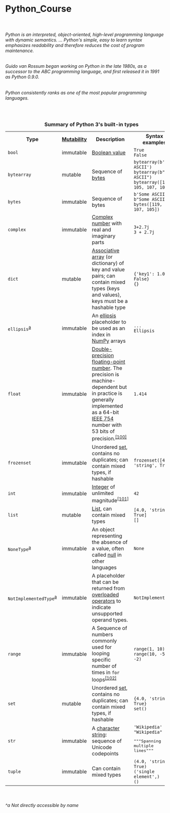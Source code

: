 # Python_Course

  <br>
<h6>Python is an interpreted, object-oriented, high-level programming language with dynamic semantics. ... Python's simple, easy to learn syntax emphasizes readability and therefore reduces the cost of program maintenance.</h6>

<h6>Guido van Rossum began working on Python in the late 1980s, as a successor to the ABC programming language, and first released it in 1991 as Python 0.9.0.</h6>

<h6>Python consistently ranks as one of the most popular programming languages.</h6>


  <br>

<table class="wikitable">
  <caption display=table-caption text-align=-webkit-center><b>Summary of Python 3's built-in types</b>
</caption>
<tbody><tr>
<th>Type
</th>
<th><a href="/wiki/Immutable_object" title="Immutable object">Mutability</a>
</th>
<th>Description
</th>
<th style="width: 23em;">Syntax examples
</th></tr>
<tr>
<td><code>bool</code>
</td>
<td>immutable
</td>
<td><a href="/wiki/Boolean_value" class="mw-redirect" title="Boolean value">Boolean value</a>
</td>
<td><code class="mw-highlight mw-highlight-lang-python mw-content-ltr" id="" style="" dir="ltr"><span class="kc">True</span></code><br><code class="mw-highlight mw-highlight-lang-python mw-content-ltr" id="" style="" dir="ltr"><span class="kc">False</span></code>
</td></tr>
<tr>
<td><code>bytearray</code>
</td>
<td>mutable
</td>
<td>Sequence of <a href="/wiki/Byte" title="Byte">bytes</a>
</td>
<td><code class="mw-highlight mw-highlight-lang-python mw-content-ltr" id="" style="" dir="ltr"><span class="nb">bytearray</span><span class="p">(</span><span class="sa">b</span><span class="s1">'Some ASCII'</span><span class="p">)</span></code><br><code class="mw-highlight mw-highlight-lang-python mw-content-ltr" id="" style="" dir="ltr"><span class="nb">bytearray</span><span class="p">(</span><span class="sa">b</span><span class="s2">"Some ASCII"</span><span class="p">)</span></code><br><code class="mw-highlight mw-highlight-lang-python mw-content-ltr" id="" style="" dir="ltr"><span class="nb">bytearray</span><span class="p">([</span><span class="mi">119</span><span class="p">,</span> <span class="mi">105</span><span class="p">,</span> <span class="mi">107</span><span class="p">,</span> <span class="mi">105</span><span class="p">])</span></code>
</td></tr>
<tr>
<td><code>bytes</code>
</td>
<td>immutable
</td>
<td>Sequence of bytes
</td>
<td><code class="mw-highlight mw-highlight-lang-python mw-content-ltr" id="" style="" dir="ltr"><span class="sa">b</span><span class="s1">'Some ASCII'</span></code><br><code class="mw-highlight mw-highlight-lang-python mw-content-ltr" id="" style="" dir="ltr"><span class="sa">b</span><span class="s2">"Some ASCII"</span></code><br><code class="mw-highlight mw-highlight-lang-python mw-content-ltr" id="" style="" dir="ltr"><span class="nb">bytes</span><span class="p">([</span><span class="mi">119</span><span class="p">,</span> <span class="mi">105</span><span class="p">,</span> <span class="mi">107</span><span class="p">,</span> <span class="mi">105</span><span class="p">])</span></code>
</td></tr>
<tr>
<td><code>complex</code>
</td>
<td>immutable
</td>
<td><a href="/wiki/Complex_number" title="Complex number">Complex number</a> with real and imaginary parts
</td>
<td><code class="mw-highlight mw-highlight-lang-python mw-content-ltr" id="" style="" dir="ltr"><span class="mi">3</span><span class="o">+</span><span class="mf">2.7</span><span class="n">j</span></code><br><code class="mw-highlight mw-highlight-lang-python mw-content-ltr" id="" style="" dir="ltr"><span class="mi">3</span> <span class="o">+</span> <span class="mf">2.7</span><span class="n">j</span></code>
</td></tr>
<tr>
<td><code>dict</code>
</td>
<td>mutable
</td>
<td><a href="/wiki/Associative_array" title="Associative array">Associative array</a> (or dictionary) of key and value pairs; can contain mixed types (keys and values), keys must be a hashable type
</td>
<td><code class="mw-highlight mw-highlight-lang-python mw-content-ltr" id="" style="" dir="ltr"><span class="p">{</span><span class="s1">'key1'</span><span class="p">:</span> <span class="mf">1.0</span><span class="p">,</span> <span class="mi">3</span><span class="p">:</span> <span class="kc">False</span><span class="p">}</span></code><br><code class="mw-highlight mw-highlight-lang-python mw-content-ltr" id="" style="" dir="ltr"><span class="p">{}</span></code>
</td></tr>
<tr>
<td><code>ellipsis</code><sup class="reference plainlinks nourlexpansion" id="ref_inaccessible-type"><a href="#endnote_inaccessible-type">a</a></sup>
</td>
<td>immutable
</td>
<td>An <a href="/wiki/Ellipsis_(programming_operator)" class="mw-redirect" title="Ellipsis (programming operator)">ellipsis</a> placeholder to be used as an index in <a href="/wiki/NumPy" title="NumPy">NumPy</a> arrays
</td>
<td><code class="mw-highlight mw-highlight-lang-python mw-content-ltr" id="" style="" dir="ltr"><span class="o">...</span></code><br><code class="mw-highlight mw-highlight-lang-python mw-content-ltr" id="" style="" dir="ltr"><span class="bp">Ellipsis</span></code>
</td></tr>
<tr>
<td><code>float</code>
</td>
<td>immutable
</td>
<td><a href="/wiki/Double-precision_floating-point_format" title="Double-precision floating-point format">Double-precision</a> <a href="/wiki/Floating-point_arithmetic" title="Floating-point arithmetic">floating-point number</a>. The precision is machine-dependent but in practice is generally implemented as a 64-bit <a href="/wiki/IEEE_754" title="IEEE 754">IEEE 754</a> number with 53 bits of precision.<sup id="cite_ref-100" class="reference"><a href="#cite_note-100">[100]</a></sup>
</td>
<td>
<p><code class="mw-highlight mw-highlight-lang-python mw-content-ltr" id="" style="" dir="ltr"><span class="mf">1.414</span></code>
</p>
</td></tr>
<tr>
<td><code>frozenset</code>
</td>
<td>immutable
</td>
<td>Unordered <a href="/wiki/Set_(computer_science)" class="mw-redirect" title="Set (computer science)">set</a>, contains no duplicates; can contain mixed types, if hashable
</td>
<td><code class="mw-highlight mw-highlight-lang-python mw-content-ltr" id="" style="" dir="ltr"><span class="nb">frozenset</span><span class="p">([</span><span class="mf">4.0</span><span class="p">,</span> <span class="s1">'string'</span><span class="p">,</span> <span class="kc">True</span><span class="p">])</span></code>
</td></tr>
<tr>
<td><code>int</code>
</td>
<td>immutable
</td>
<td><a href="/wiki/Integer_(computer_science)" title="Integer (computer science)">Integer</a> of unlimited magnitude<sup id="cite_ref-pep0237_101-0" class="reference"><a href="#cite_note-pep0237-101">[101]</a></sup>
</td>
<td><code class="mw-highlight mw-highlight-lang-python mw-content-ltr" id="" style="" dir="ltr"><span class="mi">42</span></code>
</td></tr>
<tr>
<td><code>list</code>
</td>
<td>mutable
</td>
<td><a href="/wiki/List_(computer_science)" class="mw-redirect" title="List (computer science)">List</a>, can contain mixed types
</td>
<td><code class="mw-highlight mw-highlight-lang-python mw-content-ltr" id="" style="" dir="ltr"><span class="p">[</span><span class="mf">4.0</span><span class="p">,</span> <span class="s1">'string'</span><span class="p">,</span> <span class="kc">True</span><span class="p">]</span></code><br><code class="mw-highlight mw-highlight-lang-python mw-content-ltr" id="" style="" dir="ltr"><span class="p">[]</span></code>
</td></tr>
<tr>
<td><code>NoneType</code><sup class="reference plainlinks nourlexpansion" id="ref_inaccessible-type"><a href="#endnote_inaccessible-type">a</a></sup>
</td>
<td>immutable
</td>
<td>An object representing the absence of a value, often called <a href="/wiki/Null_pointer" title="Null pointer">null</a> in other languages
</td>
<td><code class="mw-highlight mw-highlight-lang-python mw-content-ltr" id="" style="" dir="ltr"><span class="kc">None</span></code>
</td></tr>
<tr>
<td><code>NotImplementedType</code><sup class="reference plainlinks nourlexpansion" id="ref_inaccessible-type"><a href="#endnote_inaccessible-type">a</a></sup>
</td>
<td>immutable
</td>
<td>A placeholder that can be returned from <a href="/wiki/Operator_overloading" title="Operator overloading">overloaded operators</a> to indicate unsupported operand types.
</td>
<td><code class="mw-highlight mw-highlight-lang-python mw-content-ltr" id="" style="" dir="ltr"><span class="bp">NotImplemented</span></code>
</td></tr>
<tr>
<td><code>range</code>
</td>
<td>immutable
</td>
<td>A Sequence of numbers commonly used for looping specific number of times in <code>for</code> loops<sup id="cite_ref-102" class="reference"><a href="#cite_note-102">[102]</a></sup>
</td>
<td><code class="mw-highlight mw-highlight-lang-python mw-content-ltr" id="" style="" dir="ltr"><span class="nb">range</span><span class="p">(</span><span class="mi">1</span><span class="p">,</span> <span class="mi">10</span><span class="p">)</span></code><br><code class="mw-highlight mw-highlight-lang-python mw-content-ltr" id="" style="" dir="ltr"><span class="nb">range</span><span class="p">(</span><span class="mi">10</span><span class="p">,</span> <span class="o">-</span><span class="mi">5</span><span class="p">,</span> <span class="o">-</span><span class="mi">2</span><span class="p">)</span></code>
</td></tr>
<tr>
<td><code>set</code>
</td>
<td>mutable
</td>
<td>Unordered <a href="/wiki/Set_(computer_science)" class="mw-redirect" title="Set (computer science)">set</a>, contains no duplicates; can contain mixed types, if hashable
</td>
<td><code class="mw-highlight mw-highlight-lang-python mw-content-ltr" id="" style="" dir="ltr"><span class="p">{</span><span class="mf">4.0</span><span class="p">,</span> <span class="s1">'string'</span><span class="p">,</span> <span class="kc">True</span><span class="p">}</span></code><br><code class="mw-highlight mw-highlight-lang-python mw-content-ltr" id="" style="" dir="ltr"><span class="nb">set</span><span class="p">()</span></code>
</td></tr>
<tr>
<td><code>str</code>
</td>
<td>immutable
</td>
<td>A <a href="/wiki/String_(computer_science)" title="String (computer science)">character string</a>: sequence of Unicode codepoints
</td>
<td><code class="mw-highlight mw-highlight-lang-python mw-content-ltr" id="" style="" dir="ltr"><span class="s1">'Wikipedia'</span></code><br><code class="mw-highlight mw-highlight-lang-python mw-content-ltr" id="" style="" dir="ltr"><span class="s2">"Wikipedia"</span></code><br><div class="mw-highlight mw-highlight-lang-python mw-content-ltr" dir="ltr"><pre><span></span><span class="sd">"""Spanning</span>
<span class="sd">multiple</span>
<span class="sd">lines"""</span>
</pre></div>
</td></tr>
<tr>
<td><code>tuple</code>
</td>
<td>immutable
</td>
<td>Can contain mixed types
</td>
<td><code class="mw-highlight mw-highlight-lang-python mw-content-ltr" id="" style="" dir="ltr"><span class="p">(</span><span class="mf">4.0</span><span class="p">,</span> <span class="s1">'string'</span><span class="p">,</span> <span class="kc">True</span><span class="p">)</span></code><br><code class="mw-highlight mw-highlight-lang-python mw-content-ltr" id="" style="" dir="ltr"><span class="p">(</span><span class="s1">'single element'</span><span class="p">,)</span></code><br><code class="mw-highlight mw-highlight-lang-python mw-content-ltr" id="" style="" dir="ltr"><span class="p">()</span></code>
</td></tr></tbody></table>
  
  <br>

  <h6>^a Not directly accessible by name</h6>
